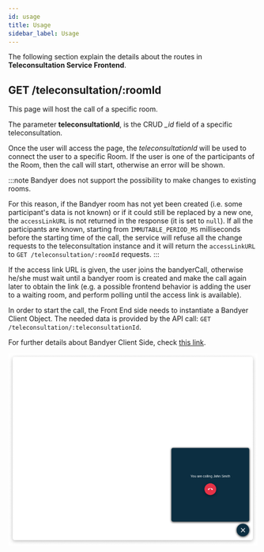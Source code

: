 ```yaml
---
id: usage
title: Usage
sidebar_label: Usage
---
```

The following section explain the details about the routes in **Teleconsultation Service Frontend**.

## GET /teleconsultation/:roomId

This page will host the call of a specific room.

The parameter **teleconsultationId**, is the CRUD *_id* field of a specific teleconsultation.

Once the user will access the page, the _teleconsultationId_ will be used to connect the user to a specific Room. If the user is one of the participants of the Room, then the call will start, otherwise an error will be shown.

:::note
Bandyer does not support the possibility to make changes to existing rooms. 

For this reason, if the Bandyer room has not yet been created (i.e. some participant's data is not known) or if it could still be replaced by a new one, the `accessLinkURL` is not returned in the response (it is set to `null`). If all the participants are known, starting from `IMMUTABLE_PERIOD_MS` milliseconds before the starting time of the call, the service will refuse all the change requests to the teleconsultation instance and it will return the `accessLinkURL` to `GET /teleconsultation/:roomId` requests.
:::

If the access link URL is given, the user joins the bandyerCall, otherwise he/she must wait until a bandyer room is created and make the call again later to obtain the link (e.g. a possible frontend behavior is adding the user to a waiting room, and perform polling until the access link is available).

In order to start the call, the Front End side needs to instantiate a Bandyer Client Object. The needed data is provided by the API call: `GET /teleconsultation/:teleconsultationId`.

For further details about Bandyer Client Side, check [this link](https://github.com/Bandyer/Bandyer-Chat-Widget#create).

![call_example](./img/get_teleconsultation_fe.png)
